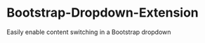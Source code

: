 Bootstrap-Dropdown-Extension
============================

Easily enable content switching in a Bootstrap dropdown
